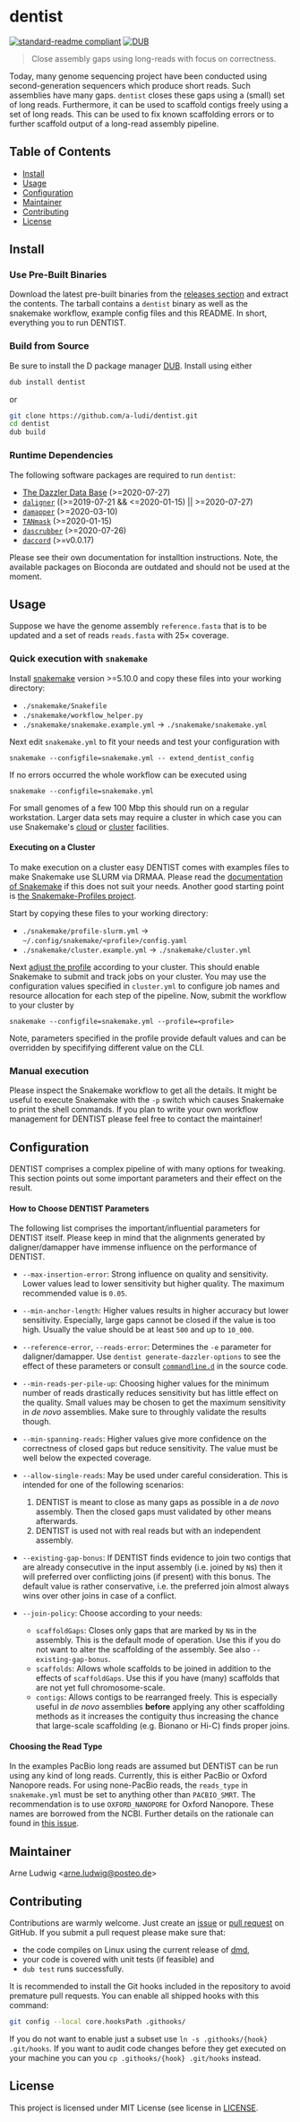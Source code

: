 dentist
=========

[![standard-readme compliant](https://img.shields.io/badge/readme%20style-standard-brightgreen.svg?style=flat)](https://github.com/RichardLitt/standard-readme)
[![DUB](https://img.shields.io/dub/v/dentist)](https://code.dlang.org/packages/dentist)

> Close assembly gaps using long-reads with focus on correctness.

Today, many genome sequencing project have been conducted using
second-generation sequencers which produce short reads. Such assemblies have
many gaps. `dentist` closes these gaps using a (small) set of long reads.
Furthermore, it can be used to scaffold contigs freely using a set of long
reads. This can be used to fix known scaffolding errors or to further scaffold
output of a long-read assembly pipeline.


Table of Contents
-----------------

- [Install](#install)
- [Usage](#usage)
- [Configuration](#configuration)
- [Maintainer](#maintainer)
- [Contributing](#contributing)
- [License](#license)


Install
--------

### Use Pre-Built Binaries

Download the latest pre-built binaries from the [releases section][release]
and extract the contents. The tarball contains a `dentist` binary as well as
the snakemake workflow, example config files and this README. In short, everything you to run DENTIST.


[release]: https://github.com/a-ludi/dentist/releases


### Build from Source

Be sure to install the D package manager [DUB][DUB]. Install using either

```sh
dub install dentist
```

or

```sh
git clone https://github.com/a-ludi/dentist.git
cd dentist
dub build
```

### Runtime Dependencies

The following software packages are required to run `dentist`:

- [The Dazzler Data Base][DAZZ_DB] (>=2020-07-27)
- [`daligner`][daligner] ((>=2019-07-21 && <=2020-01-15) || >=2020-07-27)
- [`damapper`][damapper] (>=2020-03-10)
- [`TANmask`][damasker] (>=2020-01-15)
- [`dascrubber`][dascrubber] (>=2020-07-26)
- [`daccord`][daccord] (>=v0.0.17)

Please see their own documentation for installtion instructions. Note, the
available packages on Bioconda are outdated and should not be used at the
moment.


[DUB]: https://code.dlang.org/download "Download DUB"
[DAZZ_DB]: https://github.com/thegenemyers/DAZZ_DB
[daligner]: https://github.com/thegenemyers/DALIGNER
[damapper]: https://github.com/thegenemyers/DAMAPPER
[damasker]: https://github.com/thegenemyers/DAMASKER
[dascrubber]: https://github.com/thegenemyers/DASCRUBBER
[daccord]: https://gitlab.com/german.tischler/daccord

Usage
-----

Suppose we have the genome assembly `reference.fasta` that is to be updated
and a set of reads `reads.fasta` with 25× coverage.


### Quick execution with `snakemake`

Install [snakemake][snakemake] version >=5.10.0 and copy these files into your
working directory:

- `./snakemake/Snakefile`
- `./snakemake/workflow_helper.py`
- `./snakemake/snakemake.example.yml` → `./snakemake/snakemake.yml`

Next edit `snakemake.yml` to fit your needs and test your configuration with

    snakemake --configfile=snakemake.yml -- extend_dentist_config

If no errors occurred the whole workflow can be executed using

    snakemake --configfile=snakemake.yml

For small genomes of a few 100 Mbp this should run on a regular workstation.
Larger data sets may require a cluster in which case you can use Snakemake's
[cloud][snakemake-cloud] or [cluster][snakemake-cluster] facilities.


[snakemake]: https://snakemake.readthedocs.io/en/stable/index.html
[snakemake-cloud]: https://snakemake.readthedocs.io/en/stable/executable.html#cloud-support
[snakemake-cluster]: https://snakemake.readthedocs.io/en/stable/executable.html#cluster-execution


#### Executing on a Cluster

To make execution on a cluster easy DENTIST comes with examples files to make
Snakemake use SLURM via DRMAA. Please read the [documentation of
Snakemake][snakemake-cluster] if this does not suit your needs. Another good
starting point is [the Snakemake-Profiles project][smp-project].

Start by copying these files to your working directory:
    
- `./snakemake/profile-slurm.yml` → `~/.config/snakemake/<profile>/config.yaml`
- `./snakemake/cluster.example.yml` → `./snakemake/cluster.yml`

Next [adjust the profile][snakemake-profiles] according to your cluster. This should enable
Snakemake to submit and track jobs on your cluster. You may use the
configuration values specified in `cluster.yml` to configure job names and
resource allocation for each step of the pipeline. Now, submit the workflow
to your cluster by

    snakemake --configfile=snakemake.yml --profile=<profile>

Note, parameters specified in the profile provide default values and can be
overridden by specififying different value on the CLI.


[smp-project]: https://github.com/snakemake-profiles/doc
[snakemake-profiles]: https://snakemake.readthedocs.io/en/stable/executing/cli.html#profiles


### Manual execution

Please inspect the Snakemake workflow to get all the details. It might be
useful to execute Snakemake with the `-p` switch which causes Snakemake to
print the shell commands. If you plan to write your own workflow management
for DENTIST please feel free to contact the maintainer!


Configuration
-------------

DENTIST comprises a complex pipeline of with many options for tweaking. This
section points out some important parameters and their effect on the result.


#### How to Choose DENTIST Parameters

The following list comprises the important/influential parameters for DENTIST
itself. Please keep in mind that the alignments generated by daligner/damapper
have immense influence on the performance of DENTIST.

- `--max-insertion-error`: Strong influence on quality and sensitivity. Lower
  values lead to lower sensitivity but higher quality. The maximum recommended value is `0.05`.

- `--min-anchor-length`: Higher values results in higher accuracy but lower
  sensitivity. Especially, large gaps cannot be closed if the value is too 
  high. Usually the value should be at least `500` and up to `10_000`.

- `--reference-error`, `--reads-error`: Determines the `-e` parameter for
  daligner/damapper. Use `dentist generate-dazzler-options` to see the effect
  of these parameters or consult [`commandline.d`][src-commandline] in the
  source code.

- `--min-reads-per-pile-up`: Choosing higher values for the minimum number of
  reads drastically reduces sensitivity but has little effect on the quality.
  Small values may be chosen to get the maximum sensitivity in _de novo_
  assemblies. Make sure to throughly validate the results though. 

- `--min-spanning-reads`:  Higher values give more confidence on the
  correctness of closed gaps but reduce sensitivity. The value must be well
  below the expected coverage.

- `--allow-single-reads`: May be used under careful consideration. This is
  intended for one of the following scenarios:

  1. DENTIST is meant to close as many gaps as possible in a _de novo_
     assembly. Then the closed gaps must validated by other means afterwards.
  2. DENTIST is used not with real reads but with an independent assembly.

- `--existing-gap-bonus`: If DENTIST finds evidence to join two contigs that
  are already consecutive in the input assembly (i.e. joined by `N`s) then it
  will preferred over conflicting joins (if present) with this bonus. The
  default value is rather conservative, i.e. the preferred join almost always
  wins over other joins in case of a conflict.

- `--join-policy`: Choose according to your needs:
  
  - `scaffoldGaps`: Closes only gaps that are marked by `N`s in the assembly.
    This is the default mode of operation. Use this if you do not want to alter
    the scaffolding of the assembly. See also `--existing-gap-bonus`.
  - `scaffolds`: Allows whole scaffolds to be joined in addition to the effects
    of `scaffoldGaps`. Use this if you have (many) scaffolds that are not yet
    full chromosome-scale.
  - `contigs`: Allows contigs to be rearranged freely. This is especially
    useful in _de novo_ assemblies **before** applying any other scaffolding
    methods as it increases the contiguity thus increasing the chance that
    large-scale scaffolding (e.g. Bionano or Hi-C) finds proper joins.

#### Choosing the Read Type

In the examples PacBio long reads are assumed but DENTIST can be run using any
kind of long reads. Currently, this is either PacBio or Oxford Nanopore reads.
For using none-PacBio reads, the `reads_type` in `snakemake.yml` must be set
to anything other than `PACBIO_SMRT`. The recommendation is to use
`OXFORD_NANOPORE` for Oxford Nanopore. These names are borrowed from the NCBI.
Further details on the rationale can found in [this issue][issue-nanopore].


[src-commandline]: ./blob/master/source/dentist/commandline.d
[issue-nanopore]: https://github.com/a-ludi/dentist/issues/1#issuecomment-610764625


Maintainer
----------

Arne Ludwig &lt;<arne.ludwig@posteo.de>&gt;


Contributing
------------

Contributions are warmly welcome. Just create an [issue][gh-issues] or [pull request][gh-pr] on GitHub. If you submit a pull request please make sure that:

- the code compiles on Linux using the current release of [dmd][dmd-download],
- your code is covered with unit tests (if feasible) and
- `dub test` runs successfully.

It is recommended to install the Git hooks included in the repository to avoid premature pull requests. You can enable all shipped hooks with this command:

```sh
git config --local core.hooksPath .githooks/
```

If you do not want to enable just a subset use `ln -s .githooks/{hook} .git/hooks`. If you want to audit code changes before they get executed on your machine you can you `cp .githooks/{hook} .git/hooks` instead.


[gh-issues]: https://github.com/a-ludi/dentist/issues
[gh-pr]: https://github.com/a-ludi/dentist/pulls
[dmd-download]: https://dlang.org/download.html#dmd


License
-------

This project is licensed under MIT License (see license in [LICENSE](./LICENSE).

